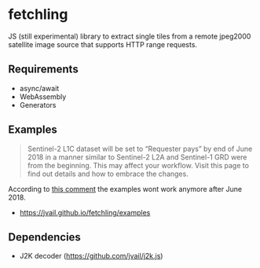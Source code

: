 # fetchling

JS (still experimental) library to extract single tiles from a remote jpeg2000 satellite image source that supports HTTP range requests.

## Requirements

* async/await
* WebAssembly
* Generators

## Examples

> Sentinel-2 L1C dataset will be set to “Requester pays” by end of June 2018 in a manner similar to Sentinel-2 L2A and Sentinel-1 GRD were from the beginning. This may affect your workflow. Visit this page to find out details and how to embrace the changes.

According to [this comment](https://forum.sentinel-hub.com/t/changes-of-the-access-rights-to-l1c-bucket-at-aws-public-datasets-requester-pays/172) the examples wont work anymore after June 2018.

* https://jvail.github.io/fetchling/examples

## Dependencies

* J2K decoder (https://github.com/jvail/j2k.js)
